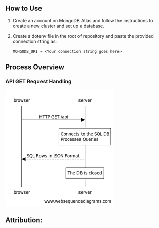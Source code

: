 ## How to Use
1. Create an account on MongoDB Atlas and follow the instructions to create a new cluster and set up a database.
2. Create a dotenv file in the root of repository and paste the provided connection string as:


   `MONGODB_URI = <Your connection string goes here>`

## Process Overview

### API GET Request Handling

![API GET Request Handler](./assets/api_get.png)

## Attribution:
